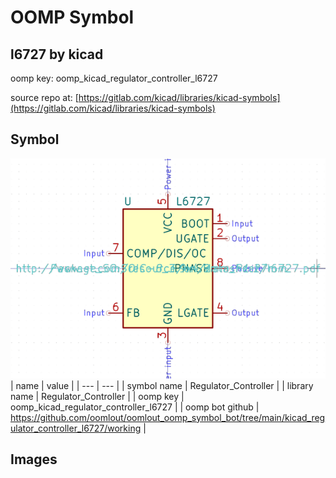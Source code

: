 # OOMP Symbol  
## l6727  by kicad  
  
oomp key: oomp_kicad_regulator_controller_l6727  
  
source repo at: [https://gitlab.com/kicad/libraries/kicad-symbols](https://gitlab.com/kicad/libraries/kicad-symbols)  
## Symbol  
  
[![working.png](working_600.png)](working.png)  
| name | value | 
| --- | --- | 
| symbol name | Regulator_Controller | 
| library name | Regulator_Controller | 
| oomp key | oomp_kicad_regulator_controller_l6727 | 
| oomp bot github | https://github.com/oomlout/oomlout_oomp_symbol_bot/tree/main/kicad_regulator_controller_l6727/working | 
## Images  
